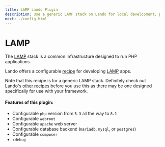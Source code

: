 ```yaml
---
title: LAMP Lando Plugin
description: Use a generic LAMP stack on Lando for local development; powered by Docker and Docker Compose; learn how to config php and apache version, use postgres or mysql or mariadb, composer, xdebug and custom config files, oh and also import and export databases.
next: ./config.html
---
```


# LAMP

The [LAMP](https://en.wikipedia.org/wiki/LAMP_%28software_bundle%29) stack is a common infrastructure designed to run PHP applications.

Lando offers a configurable [recipe](https://docs.lando.dev/config/recipes.html) for developing [LAMP](https://en.wikipedia.org/wiki/LAMP_%28software_bundle%29) apps.

Note that this recipe is for a generic LAMP stack. Definitely check out Lando's [other recipes](https://socs.lando.dev/config/recipes.html) before you use this as there may be one designed specifically for use with your framework.

#### Features of this plugin:

* Configurable `php` version from `5.3` all the way to `8.1`
* Configurable `webroot`
* Configurable `apache` web server
* Configurable database backend (`mariadb`, `mysql`, or `postgres`)
* Configurable `composer`
* `xdebug`
